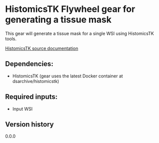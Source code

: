 # HistomicsTK Flywheel gear for generating a tissue mask

This gear will generate a tissue mask for a single WSI using HistomicsTK tools.

[HistomicsTK source documentation](https://github.com/DigitalSlideArchive/HistomicsTK)

## Dependencies:
- HistomicsTK (gear uses the latest Docker container at dsarchive/histomicstk)

## Required inputs:
- Input WSI

## Version history
0.0.0